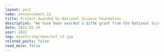 ```yaml
---
layout: post
name: announcement-11
title: Project Awarded by National Science Foundation
description: "We have been awarded a $175K grant from the National Science Foundation for our project “CRII: III: Towards Effective and Efficient City-scale Traffic Reconstruction.” More information can be found at the <a href=\"https://www.nsf.gov/awardsearch/showAward?AWD_ID=2153426&HistoricalAwards=false\"> NSF award abstract site</a>."
date: 2022-02-24
year: 2022
img: assets/img/news/nsf_v3.jpg
related_posts: false
read_more: false
---
```

